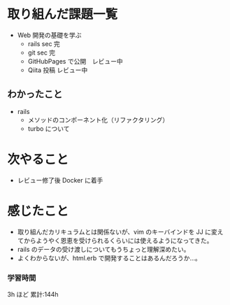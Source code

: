 # 取り組んだ課題一覧

- Web 開発の基礎を学ぶ
  - rails sec 完
  - git sec 完
  - GitHubPages で公開　レビュー中
  - Qiita 投稿 レビュー中

## わかったこと

- rails
  - メソッドのコンポーネント化（リファクタリング）
  - turbo について

# 次やること

- レビュー修了後 Docker に着手

# 感じたこと

- 取り組んだカリキュラムとは関係ないが、vim のキーバインドを JJ に変えてからようやく恩恵を受けられるくらいには使えるようになってきた。
- rails のデータの受け渡しについてもうちょっと理解深めたい。
- よくわからないが、html.erb で開発することはあるんだろうか...。

### 学習時間

3h ほど
累計:144h
